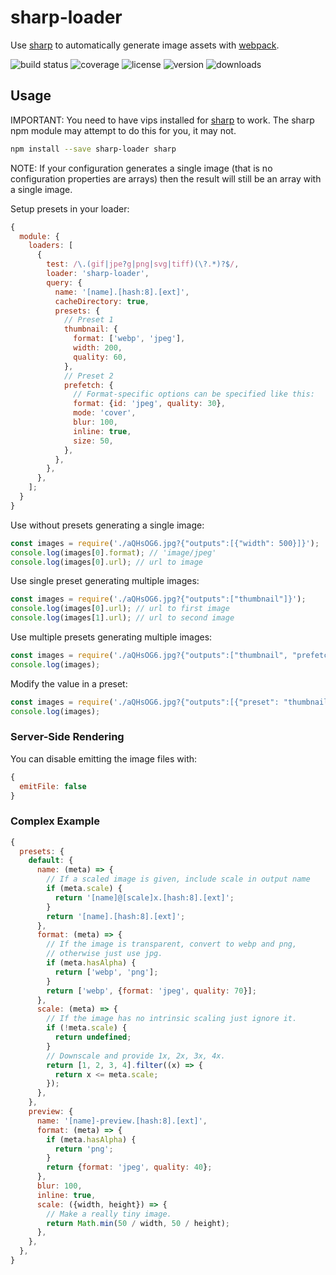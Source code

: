 # sharp-loader

Use [sharp] to automatically generate image assets with [webpack].

![build status](http://img.shields.io/travis/metalabdesign/sharp-loader/master.svg?style=flat)
![coverage](https://img.shields.io/codecov/c/github/metalabdesign/sharp-loader/master.svg?style=flat)
![license](http://img.shields.io/npm/l/sharp-loader.svg?style=flat)
![version](http://img.shields.io/npm/v/sharp-loader.svg?style=flat)
![downloads](http://img.shields.io/npm/dm/sharp-loader.svg?style=flat)

## Usage

IMPORTANT: You need to have vips installed for [sharp] to work. The sharp npm module may attempt to do this for you, it may not.

```sh
npm install --save sharp-loader sharp
```

NOTE: If your configuration generates a single image (that is no configuration properties are arrays) then the result will still be an array with a single image.

Setup presets in your loader:

```javascript
{
  module: {
    loaders: [
      {
        test: /\.(gif|jpe?g|png|svg|tiff)(\?.*)?$/,
        loader: 'sharp-loader',
        query: {
          name: '[name].[hash:8].[ext]',
          cacheDirectory: true,
          presets: {
            // Preset 1
            thumbnail: {
              format: ['webp', 'jpeg'],
              width: 200,
              quality: 60,
            },
            // Preset 2
            prefetch: {
              // Format-specific options can be specified like this:
              format: {id: 'jpeg', quality: 30},
              mode: 'cover',
              blur: 100,
              inline: true,
              size: 50,
            },
          },
        },
      },
    ];
  }
}
```

Use without presets generating a single image:

```javascript
const images = require('./aQHsOG6.jpg?{"outputs":[{"width": 500}]}');
console.log(images[0].format); // 'image/jpeg'
console.log(images[0].url); // url to image
```

Use single preset generating multiple images:

```javascript
const images = require('./aQHsOG6.jpg?{"outputs":["thumbnail"]}');
console.log(images[0].url); // url to first image
console.log(images[1].url); // url to second image
```

Use multiple presets generating multiple images:

```javascript
const images = require('./aQHsOG6.jpg?{"outputs":["thumbnail", "prefetch"]}');
console.log(images);
```

Modify the value in a preset:

```javascript
const images = require('./aQHsOG6.jpg?{"outputs":[{"preset": "thumbnail", "width": 600}]}');
console.log(images);
```

### Server-Side Rendering

You can disable emitting the image files with:

```js
{
  emitFile: false
}
```

### Complex Example

```js
{
  presets: {
    default: {
      name: (meta) => {
        // If a scaled image is given, include scale in output name
        if (meta.scale) {
          return '[name]@[scale]x.[hash:8].[ext]';
        }
        return '[name].[hash:8].[ext]';
      },
      format: (meta) => {
        // If the image is transparent, convert to webp and png,
        // otherwise just use jpg.
        if (meta.hasAlpha) {
          return ['webp', 'png'];
        }
        return ['webp', {format: 'jpeg', quality: 70}];
      },
      scale: (meta) => {
        // If the image has no intrinsic scaling just ignore it.
        if (!meta.scale) {
          return undefined;
        }
        // Downscale and provide 1x, 2x, 3x, 4x.
        return [1, 2, 3, 4].filter((x) => {
          return x <= meta.scale;
        });
      },
    },
    preview: {
      name: '[name]-preview.[hash:8].[ext]',
      format: (meta) => {
        if (meta.hasAlpha) {
          return 'png';
        }
        return {format: 'jpeg', quality: 40};
      },
      blur: 100,
      inline: true,
      scale: ({width, height}) => {
        // Make a really tiny image.
        return Math.min(50 / width, 50 / height);
      },
    },
  },
}
```

[sharp]: https://github.com/lovell/sharp
[webpack]: https://github.com/webpack/webpack
